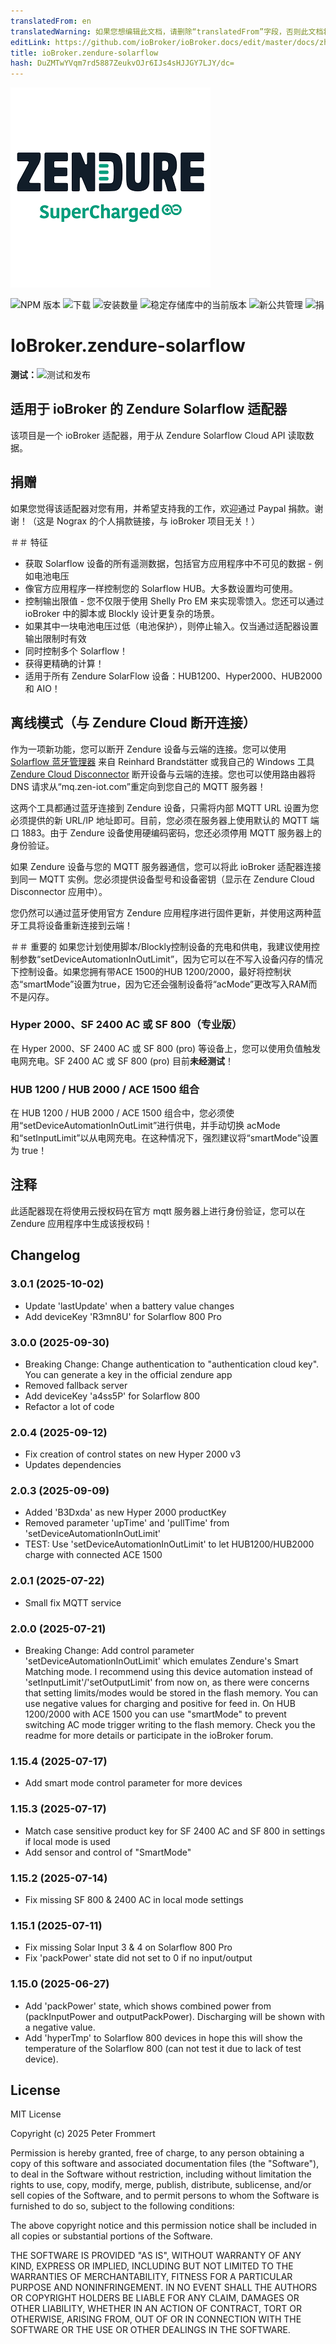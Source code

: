```yaml
---
translatedFrom: en
translatedWarning: 如果您想编辑此文档，请删除“translatedFrom”字段，否则此文档将再次自动翻译
editLink: https://github.com/ioBroker/ioBroker.docs/edit/master/docs/zh-cn/adapterref/iobroker.zendure-solarflow/README.md
title: ioBroker.zendure-solarflow
hash: DuZMTwYVqm7rd5887ZeukvOJr6IJs4sHJJGY7LJY/dc=
---
```

![标识](../../../en/adapterref/iobroker.zendure-solarflow/admin/zendure-solarflow.png)

![NPM 版本](https://img.shields.io/npm/v/iobroker.zendure-solarflow.svg)
![下载](https://img.shields.io/npm/dm/iobroker.zendure-solarflow.svg)
![安装数量](https://iobroker.live/badges/zendure-solarflow-installed.svg)
![稳定存储库中的当前版本](https://iobroker.live/badges/zendure-solarflow-stable.svg)
![新公共管理](https://nodei.co/npm/iobroker.zendure-solarflow.png?downloads=true)
![捐](https://img.shields.io/badge/PayPal-00457C?style=for-the-badge&logo=paypal&logoColor=white)

# IoBroker.zendure-solarflow
**测试：**![测试和发布](https://github.com/nograx/ioBroker.zendure-solarflow/workflows/Test%20and%20Release/badge.svg)

## 适用于 ioBroker 的 Zendure Solarflow 适配器
该项目是一个 ioBroker 适配器，用于从 Zendure Solarflow Cloud API 读取数据。

## 捐赠
如果您觉得该适配器对您有用，并希望支持我的工作，欢迎通过 Paypal 捐款。谢谢！（这是 Nograx 的个人捐款链接，与 ioBroker 项目无关！）<br />

＃＃ 特征
- 获取 Solarflow 设备的所有遥测数据，包括官方应用程序中不可见的数据 - 例如电池电压
- 像官方应用程序一样控制您的 Solarflow HUB。大多数设置均可使用。
- 控制输出限值 - 您不仅限于使用 Shelly Pro EM 来实现零馈入。您还可以通过 ioBroker 中的脚本或 Blockly 设计更复杂的场景。
- 如果其中一块电池电压过低（电池保护），则停止输入。仅当通过适配器设置输出限制时有效
- 同时控制多个 Solarflow！
- 获得更精确的计算！
- 适用于所有 Zendure SolarFlow 设备：HUB1200、Hyper2000、HUB2000 和 AIO！

## 离线模式（与 Zendure Cloud 断开连接）
作为一项新功能，您可以断开 Zendure 设备与云端的连接。您可以使用 [Solarflow 蓝牙管理器](https://github.com/reinhard-brandstaedter/solarflow-bt-manager) 来自 Reinhard Brandstätter 或我自己的 Windows 工具 [Zendure Cloud Disconnector](https://github.com/nograx/zendure-cloud-disconnector) 断开设备与云端的连接。您也可以使用路由器将 DNS 请求从“mq.zen-iot.com”重定向到您自己的 MQTT 服务器！

这两个工具都通过蓝牙连接到 Zendure 设备，只需将内部 MQTT URL 设置为您必须提供的新 URL/IP 地址即可。目前，您必须在服务器上使用默认的 MQTT 端口 1883。由于 Zendure 设备使用硬编码密码，您还必须停用 MQTT 服务器上的身份验证。

如果 Zendure 设备与您的 MQTT 服务器通信，您可以将此 ioBroker 适配器连接到同一 MQTT 实例。您必须提供设备型号和设备密钥（显示在 Zendure Cloud Disconnector 应用中）。

您仍然可以通过蓝牙使用官方 Zendure 应用程序进行固件更新，并使用这两种蓝牙工具将设备重新连接到云端！

＃＃ 重要的
如果您计划使用脚本/Blockly控制设备的充电和供电，我建议使用控制参数“setDeviceAutomationInOutLimit”，因为它可以在不写入设备闪存的情况下控制设备。如果您拥有带ACE 1500的HUB 1200/2000，最好将控制状态“smartMode”设置为true，因为它还会强制设备将“acMode”更改写入RAM而不是闪存。

### Hyper 2000、SF 2400 AC 或 SF 800（专业版）
在 Hyper 2000、SF 2400 AC 或 SF 800 (pro) 等设备上，您可以使用负值触发电网充电。SF 2400 AC 或 SF 800 (pro) 目前**未经测试**！

### HUB 1200 / HUB 2000 / ACE 1500 组合
在 HUB 1200 / HUB 2000 / ACE 1500 组合中，您必须使用“setDeviceAutomationInOutLimit”进行供电，并手动切换 acMode 和“setInputLimit”以从电网充电。在这种情况下，强烈建议将“smartMode”设置为 true！

## 注释
此适配器现在将使用云授权码在官方 mqtt 服务器上进行身份验证，您可以在 Zendure 应用程序中生成该授权码！

## Changelog
### 3.0.1 (2025-10-02)

- Update 'lastUpdate' when a battery value changes
- Add deviceKey 'R3mn8U' for Solarflow 800 Pro

### 3.0.0 (2025-09-30)

- Breaking Change: Change authentication to "authentication cloud key". You can generate a key in the official zendure app
- Removed fallback server
- Add deviceKey 'a4ss5P' for Solarflow 800
- Refactor a lot of code

### 2.0.4 (2025-09-12)

- Fix creation of control states on new Hyper 2000 v3
- Updates dependencies

### 2.0.3 (2025-09-09)

- Added 'B3Dxda' as new Hyper 2000 productKey
- Removed parameter 'upTime' and 'pullTime' from 'setDeviceAutomationInOutLimit'
- TEST: Use 'setDeviceAutomationInOutLimit' to let HUB1200/HUB2000 charge with connected ACE 1500

### 2.0.1 (2025-07-22)

- Small fix MQTT service

### 2.0.0 (2025-07-21)

- Breaking Change: Add control parameter 'setDeviceAutomationInOutLimit' which emulates Zendure's Smart Matching mode. I recommend using this device automation instead of 'setInputLimit'/'setOutputLimit' from now on, as there were concerns that setting limits/modes would be stored in the flash memory. You can use negative values for charging and positive for feed in. On HUB 1200/2000 with ACE 1500 you can use "smartMode" to prevent switching AC mode trigger writing to the flash memory. Check you the readme for more details or participate in the ioBroker forum.

### 1.15.4 (2025-07-17)

- Add smart mode control parameter for more devices

### 1.15.3 (2025-07-17)

- Match case sensitive product key for SF 2400 AC and SF 800 in settings if local mode is used
- Add sensor and control of "SmartMode"

### 1.15.2 (2025-07-14)

- Fix missing SF 800 & 2400 AC in local mode settings

### 1.15.1 (2025-07-11)

- Fix missing Solar Input 3 & 4 on Solarflow 800 Pro
- Fix 'packPower' state did not set to 0 if no input/output

### 1.15.0 (2025-06-27)

- Add 'packPower' state, which shows combined power from (packInputPower and outputPackPower). Discharging will be shown with a negative value.
- Add 'hyperTmp' to Solarflow 800 devices in hope this will show the temperature of the Solarflow 800 (can not test it due to lack of test device).

## License

MIT License

Copyright (c) 2025 Peter Frommert

Permission is hereby granted, free of charge, to any person obtaining a copy
of this software and associated documentation files (the "Software"), to deal
in the Software without restriction, including without limitation the rights
to use, copy, modify, merge, publish, distribute, sublicense, and/or sell
copies of the Software, and to permit persons to whom the Software is
furnished to do so, subject to the following conditions:

The above copyright notice and this permission notice shall be included in all
copies or substantial portions of the Software.

THE SOFTWARE IS PROVIDED "AS IS", WITHOUT WARRANTY OF ANY KIND, EXPRESS OR
IMPLIED, INCLUDING BUT NOT LIMITED TO THE WARRANTIES OF MERCHANTABILITY,
FITNESS FOR A PARTICULAR PURPOSE AND NONINFRINGEMENT. IN NO EVENT SHALL THE
AUTHORS OR COPYRIGHT HOLDERS BE LIABLE FOR ANY CLAIM, DAMAGES OR OTHER
LIABILITY, WHETHER IN AN ACTION OF CONTRACT, TORT OR OTHERWISE, ARISING FROM,
OUT OF OR IN CONNECTION WITH THE SOFTWARE OR THE USE OR OTHER DEALINGS IN THE
SOFTWARE.